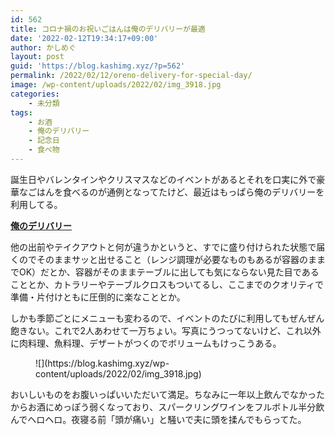 ```yaml
---
id: 562
title: コロナ禍のお祝いごはんは俺のデリバリーが最適
date: '2022-02-12T19:34:17+09:00'
author: かしめぐ
layout: post
guid: 'https://blog.kashimg.xyz/?p=562'
permalink: /2022/02/12/oreno-delivery-for-special-day/
image: /wp-content/uploads/2022/02/img_3918.jpg
categories:
    - 未分類
tags:
    - お酒
    - 俺のデリバリー
    - 記念日
    - 食べ物
---
```


誕生日やバレンタインやクリスマスなどのイベントがあるとそれを口実に外で豪華なごはんを食べるのが通例となってたけど、最近はもっぱら俺のデリバリーを利用してる。

**[俺のデリバリー](https://orenodeli.com/)**

他の出前やテイクアウトと何が違うかというと、すでに盛り付けられた状態で届くのでそのままサッと出せること（レンジ調理が必要なものもあるが容器のままでOK）だとか、容器がそのままテーブルに出しても気にならない見た目であることとか、カトラリーやテーブルクロスもついてるし、ここまでのクオリティで準備・片付けともに圧倒的に楽なこととか。

しかも季節ごとにメニューも変わるので、イベントのたびに利用してもぜんぜん飽きない。これで2人あわせて一万ちょい。写真にうつってないけど、これ以外に肉料理、魚料理、デザートがつくのでボリュームもけっこうある。

<figure class="wp-block-image size-large">![](https://blog.kashimg.xyz/wp-content/uploads/2022/02/img_3918.jpg)</figure>おいしいものをお腹いっぱいいただいて満足。ちなみに一年以上飲んでなかったからお酒にめっぽう弱くなっており、スパークリングワインをフルボトル半分飲んでヘロヘロ。夜寝る前「頭が痛い」と騒いで夫に頭を揉んでもらってた。